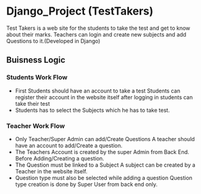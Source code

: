 # Django_Project (TestTakers)
  Test Takers is a web site for the students to take the test and get to know about their marks. Teachers can login and create new subjects and add Questions to it.(Developed in Django)

<h2>Buisness Logic</h2>
    <h3>Students Work Flow</h3>
      <ul>
          <li>First Students should have an account to take a test Students can register their account in the website itself after logging in students can take their test</li>
          <li>Students has to select the Subjects which he has to take test.</li>
      </ul>
    <h3>Teacher Work Flow</h3>
        <ul>
            <li>Only Teacher/Super Admin can add/Create Questions A teacher should have an account to add/Create a question. </li>
            <li>The Teachers Account is created by the super Admin from Back End. Before Adding/Creating a question. </li>
            <li>The Question must be linked to a Subject A subject can be created by a Teacher in the website itself. </li>
            <li>Question type must also be selected while adding a question Question type creation is done by Super User from back end only.</li>
        </ul>
